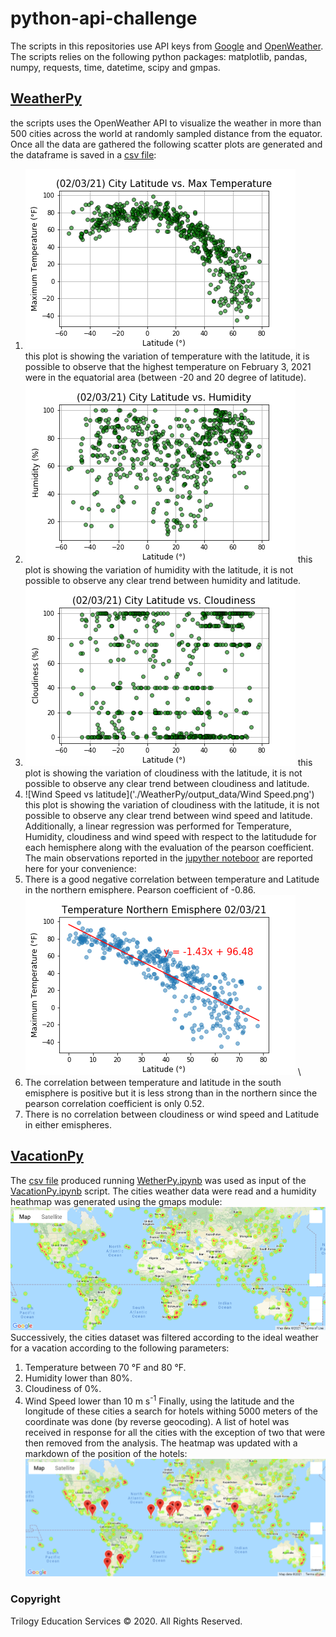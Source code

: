 # python-api-challenge
The scripts in this repositories use API keys from [Google](https://console.developers.google.com/) and [OpenWeather](https://openweathermap.org/api).
The scripts relies on the following python packages: matplotlib, pandas, numpy, requests, time, datetime, scipy and gmpas. 

## [WeatherPy](./WeatherPy)
the scripts uses the OpenWeather API to visualize the weather in more than 500 cities across the world at randomly sampled distance from the equator. Once all the data are gathered the following scatter plots are generated and the dataframe is saved in a [csv file](./WeatherPy/output_data/cities.csv):
1. ![Temperature vs latitude](./WeatherPy/output_data/Temperature.png) \
this plot is showing the variation of temperature with the latitude, it is possible to observe that the highest temperature on February 3, 2021 were in the equatorial area (between -20 and 20 degree of latitude).
2. ![Humidity vs latitude](./WeatherPy/output_data/Humidity.png) 
this plot is showing the variation of humidity with the latitude, it is not possible to observe any clear trend between humidity and latitude.
3. ![Cloudiness vs latitude](./WeatherPy/output_data/Cloudiness.png) 
this plot is showing the variation of cloudiness with the latitude, it is not possible to observe any clear trend between cloudiness and latitude.
4.  ![Wind Speed vs latitude]('./WeatherPy/output_data/Wind Speed.png') 
this plot is showing the variation of cloudiness with the latitude, it is not possible to observe any clear trend between wind speed and latitude.
\
Additionally, a linear regression was performed for Temperature, Humidity, cloudiness and wind speed with respect to the latitudude for each hemisphere along with the evaluation of the pearson coefficient. The main observations reported in the [jupyther noteboor](./WeatherPy/WeatherPy.ipynb) are reported here for your convenience:
1. There is a good negative correlation between temperature and Latitude in the northern emisphere. Pearson coefficient of -0.86.\
![Regression Temperature vs latitude](https://github.com/giadainnocenti/python-api-challenge/blob/main/WeatherPy/output_data/Temperature%20Northern%20Emisphere%20.png) \
2. The correlation between temperature and latitude in the south emisphere is positive but it is less strong than in the northern since the pearson correlation coefficient is only 0.52.
3. There is no correlation between cloudiness or wind speed and Latitude in either emispheres.


## [VacationPy](./VacationPy)
The [csv file](./WeatherPy/output_data/cities.csv) produced running [WetherPy.ipynb](./WeatherPy/WeatherPy.ipynb) was used as input of the [VacationPy.ipynb](./VacationPy/VacationPy.ipynb) script. The cities weather data were read and a humidity heathmap was generated using the gmaps module: \
![heatmap](./VacationPy/output_maps/heatmap.png) \
Successively, the cities dataset was filtered according to the ideal weather for a vacation according to the following parameters:
1. Temperature between 70 °F and 80 °F.
2. Humidity lower than 80%.
3. Cloudiness of 0%.
4. Wind Speed lower than 10 m s<sup>-1</sup>
Finally, using the latitude and the longitude of these cities a search  for hotels withing 5000 meters of the coordinate was done (by reverse geocoding). A list of hotel was received in response for all the cities with the exception of two that were then removed from the analysis. The heatmap was updated with a markdown of the position of the hotels:
![markdown_heatmap](./VacationPy/output_maps/map_places.png)

### Copyright

Trilogy Education Services © 2020. All Rights Reserved.
